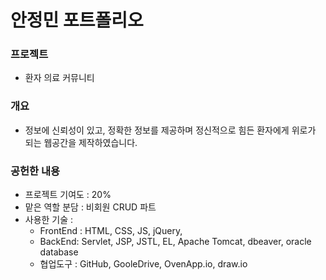 # 안정민 포트폴리오

### 프로젝트


   * 환자 의료 커뮤니티

### 개요

   * 정보에 신뢰성이 있고, 정확한 정보를 제공하며 정신적으로 힘든 환자에게 위로가 되는 웹공간을 제작하였습니다.
  
### 공헌한 내용

   * 프로젝트 기여도 : 20%
   * 맡은 역할 분담 : 비회원 CRUD 파트
   * 사용한 기술 :
       * FrontEnd : HTML, CSS, JS, jQuery,
       * BackEnd: Servlet, JSP, JSTL, EL, Apache Tomcat, dbeaver, oracle database
       * 협업도구 : GitHub, GooleDrive, OvenApp.io, draw.io


